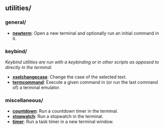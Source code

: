 
## utilities/

### general/

* [**newterm**](general/newterm): Open a new terminal and optionally run an initial command in it.

### keybind/

*Keybind utilities are run with a keybinding or in other scripts as opposed to directly in the terminal.*

* [**xselchangecase**](keybind/xselchangecase): Change the case of the selected text.
* [**termcommand**](keybind/termcommand): Execute a given command in (or run the last command of) a terminal emulator.

### miscellaneous/

* [**countdown**](miscellaneous/countdown): Run a countdown timer in the terminal.
* [**stopwatch**](miscellaneous/stopwatch): Run a stopwatch in the terminal.
* [**timer**](miscellaneous/timer): Run a task timer in a new terminal window.
